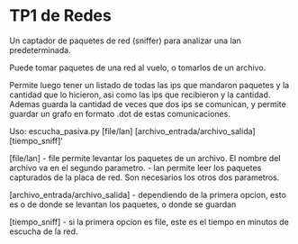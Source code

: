 TP1 de Redes
================

Un captador de paquetes de red (sniffer) para analizar una lan predeterminada. 

Puede tomar paquetes de una red al vuelo, o tomarlos de un archivo. 

Permite luego tener un listado de todas las ips que mandaron paquetes y la cantidad que lo hicieron, asi como las ips que recibieron y la cantidad. Ademas guarda la cantidad de veces que dos ips se comunican, y permite guardar un grafo en formato .dot de estas comunicaciones. 

Uso: escucha_pasiva.py [file/lan] [archivo_entrada/archivo_salida] [tiempo_sniff]'

[file/lan] 
	- file permite levantar los paquetes de un archivo. El nombre del archivo va en el segundo parametro. 
	- lan permite leer los paquetes capturados de la placa de red. Son necesarios los otros dos parametros. 

[archivo_entrada/archivo_salida] 
	- dependiendo de la primera opcion, esto es o de donde se levantan los paquetes, o donde se guardan

[tiempo_sniff] 
	- si la primera opcion es file, este es el tiempo en minutos de escucha de la red. 

